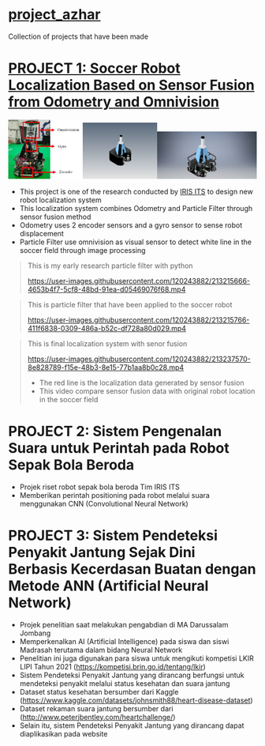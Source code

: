 # [project_azhar](https://github.com/muhammadazhar15/project_azhar)
Collection of projects that have been made

# [PROJECT 1: Soccer Robot Localization Based on Sensor Fusion from Odometry and Omnivision](https://github.com/muhammadazhar15/project_azhar/tree/master/Project1-robot_localization)

  <img src="Project1-robot_localization/Image/Robot_design/robot.JPG" width="30%" height="30%"><img src="Project1-robot_localization/Image/Robot_design/Robot%20design.png" width="30%" height="30%"><img src="Project1-robot_localization/Image/Robot_design/Framework%20robot.png" width="40%" height="40%">
  
* This project is one of the research conducted by [IRIS ITS](https://iris.its.ac.id/) to design new robot localization system
* This localization system combines Odometry and Particle Filter through sensor fusion method
* Odometry uses 2 encoder sensors and a gyro sensor to sense robot displacement
* Particle Filter use omnivision as visual sensor to detect white line in the soccer field through image processing

> This is my early research particle filter with python
> 
> https://user-images.githubusercontent.com/120243882/213215666-4653b4f7-5cf8-48bd-91ea-d05469076f68.mp4

> This is particle filter that have been applied to the soccer robot
> 
> https://user-images.githubusercontent.com/120243882/213215766-411f6838-0309-486a-b52c-df728a80d029.mp4

> This is final localization system with senor fusion
> 
> https://user-images.githubusercontent.com/120243882/213237570-8e828789-f15e-48b3-8e15-77b1aa8b0c28.mp4
> * The red line is the localization data generated by sensor fusion
> * This video compare sensor fusion data with original robot location in the soccer field

# PROJECT 2: Sistem Pengenalan Suara untuk Perintah pada Robot Sepak Bola Beroda
* Projek riset robot sepak bola beroda Tim IRIS ITS
* Memberikan perintah positioning pada robot melalui suara menggunakan CNN (Convolutional Neural Network)

# PROJECT 3: Sistem Pendeteksi Penyakit Jantung Sejak Dini Berbasis Kecerdasan Buatan dengan Metode ANN (Artificial Neural Network)
* Projek penelitian saat melakukan pengabdian di MA Darussalam Jombang
* Memperkenalkan AI (Artificial Intelligence) pada siswa dan siswi Madrasah terutama dalam bidang Neural Network
* Penelitian ini juga digunakan para siswa untuk mengikuti kompetisi LKIR LIPI Tahun 2021 (https://kompetisi.brin.go.id/tentang/lkir)
* Sistem Pendeteksi Penyakit Jantung yang dirancang berfungsi untuk mendeteksi penyakit melalui status kesehatan dan suara jantung
* Dataset status kesehatan bersumber dari Kaggle (https://www.kaggle.com/datasets/johnsmith88/heart-disease-dataset)
* Dataset rekaman suara jantung bersumber dari (http://www.peterjbentley.com/heartchallenge/)
* Selain itu, sistem Pendeteksi Penyakit Jantung yang dirancang dapat diaplikasikan pada website
